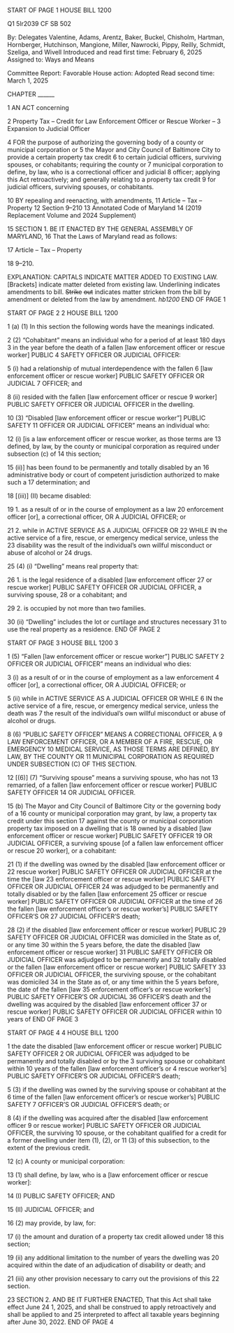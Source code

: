 START OF PAGE 1
HOUSE BILL 1200

Q1 5lr2039
CF SB 502

By: Delegates Valentine, Adams, Arentz, Baker, Buckel, Chisholm, Hartman,
Hornberger, Hutchinson, Mangione, Miller, Nawrocki, Pippy, Reilly,
Schmidt, Szeliga, and Wivell
Introduced and read first time: February 6, 2025
Assigned to: Ways and Means

Committee Report: Favorable
House action: Adopted
Read second time: March 1, 2025

CHAPTER ______

1 AN ACT concerning

2 Property Tax – Credit for Law Enforcement Officer or Rescue Worker –
3 Expansion to Judicial Officer

4 FOR the purpose of authorizing the governing body of a county or municipal corporation or
5 the Mayor and City Council of Baltimore City to provide a certain property tax credit
6 to certain judicial officers, surviving spouses, or cohabitants; requiring the county or
7 municipal corporation to define, by law, who is a correctional officer and judicial
8 officer; applying this Act retroactively; and generally relating to a property tax credit
9 for judicial officers, surviving spouses, or cohabitants.

10 BY repealing and reenacting, with amendments,
11 Article – Tax – Property
12 Section 9–210
13 Annotated Code of Maryland
14 (2019 Replacement Volume and 2024 Supplement)

15 SECTION 1. BE IT ENACTED BY THE GENERAL ASSEMBLY OF MARYLAND,
16 That the Laws of Maryland read as follows:

17 Article – Tax – Property

18 9–210.

EXPLANATION: CAPITALS INDICATE MATTER ADDED TO EXISTING LAW.
[Brackets] indicate matter deleted from existing law.
Underlining indicates amendments to bill.
~~Strike~~ ~~out~~ indicates matter stricken from the bill by amendment or deleted from the law by
amendment. *hb1200*
END OF PAGE 1

START OF PAGE 2
2 HOUSE BILL 1200

1 (a) (1) In this section the following words have the meanings indicated.

2 (2) “Cohabitant” means an individual who for a period of at least 180 days
3 in the year before the death of a fallen [law enforcement officer or rescue worker] PUBLIC
4 SAFETY OFFICER OR JUDICIAL OFFICER:

5 (i) had a relationship of mutual interdependence with the fallen
6 [law enforcement officer or rescue worker] PUBLIC SAFETY OFFICER OR JUDICIAL
7 OFFICER; and

8 (ii) resided with the fallen [law enforcement officer or rescue
9 worker] PUBLIC SAFETY OFFICER OR JUDICIAL OFFICER in the dwelling.

10 (3) “Disabled [law enforcement officer or rescue worker”] PUBLIC SAFETY
11 OFFICER OR JUDICIAL OFFICER” means an individual who:

12 (i) [is a law enforcement officer or rescue worker, as those terms are
13 defined, by law, by the county or municipal corporation as required under subsection (c) of
14 this section;

15 (ii)] has been found to be permanently and totally disabled by an
16 administrative body or court of competent jurisdiction authorized to make such a
17 determination; and

18 [(iii)] (II) became disabled:

19 1. as a result of or in the course of employment as a law
20 enforcement officer [or], a correctional officer, OR A JUDICIAL OFFICER; or

21 2. while in ACTIVE SERVICE AS A JUDICIAL OFFICER OR
22 WHILE IN the active service of a fire, rescue, or emergency medical service, unless the
23 disability was the result of the individual’s own willful misconduct or abuse of alcohol or
24 drugs.

25 (4) (i) “Dwelling” means real property that:

26 1. is the legal residence of a disabled [law enforcement officer
27 or rescue worker] PUBLIC SAFETY OFFICER OR JUDICIAL OFFICER, a surviving spouse,
28 or a cohabitant; and

29 2. is occupied by not more than two families.

30 (ii) “Dwelling” includes the lot or curtilage and structures necessary
31 to use the real property as a residence.
END OF PAGE 2

START OF PAGE 3
HOUSE BILL 1200 3

1 (5) “Fallen [law enforcement officer or rescue worker”] PUBLIC SAFETY
2 OFFICER OR JUDICIAL OFFICER” means an individual who dies:

3 (i) as a result of or in the course of employment as a law enforcement
4 officer [or], a correctional officer, OR A JUDICIAL OFFICER; or

5 (ii) while in ACTIVE SERVICE AS A JUDICIAL OFFICER OR WHILE
6 IN the active service of a fire, rescue, or emergency medical service, unless the death was
7 the result of the individual’s own willful misconduct or abuse of alcohol or drugs.

8 (6) “PUBLIC SAFETY OFFICER” MEANS A CORRECTIONAL OFFICER, A
9 LAW ENFORCEMENT OFFICER, OR A MEMBER OF A FIRE, RESCUE, OR EMERGENCY
10 MEDICAL SERVICE, AS THOSE TERMS ARE DEFINED, BY LAW, BY THE COUNTY OR
11 MUNICIPAL CORPORATION AS REQUIRED UNDER SUBSECTION (C) OF THIS SECTION.

12 [(6)] (7) “Surviving spouse” means a surviving spouse, who has not
13 remarried, of a fallen [law enforcement officer or rescue worker] PUBLIC SAFETY OFFICER
14 OR JUDICIAL OFFICER.

15 (b) The Mayor and City Council of Baltimore City or the governing body of a
16 county or municipal corporation may grant, by law, a property tax credit under this section
17 against the county or municipal corporation property tax imposed on a dwelling that is
18 owned by a disabled [law enforcement officer or rescue worker] PUBLIC SAFETY OFFICER
19 OR JUDICIAL OFFICER, a surviving spouse [of a fallen law enforcement officer or rescue
20 worker], or a cohabitant:

21 (1) if the dwelling was owned by the disabled [law enforcement officer or
22 rescue worker] PUBLIC SAFETY OFFICER OR JUDICIAL OFFICER at the time the [law
23 enforcement officer or rescue worker] PUBLIC SAFETY OFFICER OR JUDICIAL OFFICER
24 was adjudged to be permanently and totally disabled or by the fallen [law enforcement
25 officer or rescue worker] PUBLIC SAFETY OFFICER OR JUDICIAL OFFICER at the time of
26 the fallen [law enforcement officer’s or rescue worker’s] PUBLIC SAFETY OFFICER’S OR
27 JUDICIAL OFFICER’S death;

28 (2) if the disabled [law enforcement officer or rescue worker] PUBLIC
29 SAFETY OFFICER OR JUDICIAL OFFICER was domiciled in the State as of, or any time
30 within the 5 years before, the date the disabled [law enforcement officer or rescue worker]
31 PUBLIC SAFETY OFFICER OR JUDICIAL OFFICER was adjudged to be permanently and
32 totally disabled or the fallen [law enforcement officer or rescue worker] PUBLIC SAFETY
33 OFFICER OR JUDICIAL OFFICER, the surviving spouse, or the cohabitant was domiciled
34 in the State as of, or any time within the 5 years before, the date of the fallen [law
35 enforcement officer’s or rescue worker’s] PUBLIC SAFETY OFFICER’S OR JUDICIAL
36 OFFICER’S death and the dwelling was acquired by the disabled [law enforcement officer
37 or rescue worker] PUBLIC SAFETY OFFICER OR JUDICIAL OFFICER within 10 years of
END OF PAGE 3

START OF PAGE 4
4 HOUSE BILL 1200

1 the date the disabled [law enforcement officer or rescue worker] PUBLIC SAFETY OFFICER
2 OR JUDICIAL OFFICER was adjudged to be permanently and totally disabled or by the
3 surviving spouse or cohabitant within 10 years of the fallen [law enforcement officer’s or
4 rescue worker’s] PUBLIC SAFETY OFFICER’S OR JUDICIAL OFFICER’S death;

5 (3) if the dwelling was owned by the surviving spouse or cohabitant at the
6 time of the fallen [law enforcement officer’s or rescue worker’s] PUBLIC SAFETY
7 OFFICER’S OR JUDICIAL OFFICER’S death; or

8 (4) if the dwelling was acquired after the disabled [law enforcement officer
9 or rescue worker] PUBLIC SAFETY OFFICER OR JUDICIAL OFFICER, the surviving
10 spouse, or the cohabitant qualified for a credit for a former dwelling under item (1), (2), or
11 (3) of this subsection, to the extent of the previous credit.

12 (c) A county or municipal corporation:

13 (1) shall define, by law, who is a [law enforcement officer or rescue worker]:

14 (I) PUBLIC SAFETY OFFICER; AND

15 (II) JUDICIAL OFFICER; and

16 (2) may provide, by law, for:

17 (i) the amount and duration of a property tax credit allowed under
18 this section;

19 (ii) any additional limitation to the number of years the dwelling was
20 acquired within the date of an adjudication of disability or death; and

21 (iii) any other provision necessary to carry out the provisions of this
22 section.

23 SECTION 2. AND BE IT FURTHER ENACTED, That this Act shall take effect June
24 1, 2025, and shall be construed to apply retroactively and shall be applied to and
25 interpreted to affect all taxable years beginning after June 30, 2022.
END OF PAGE 4